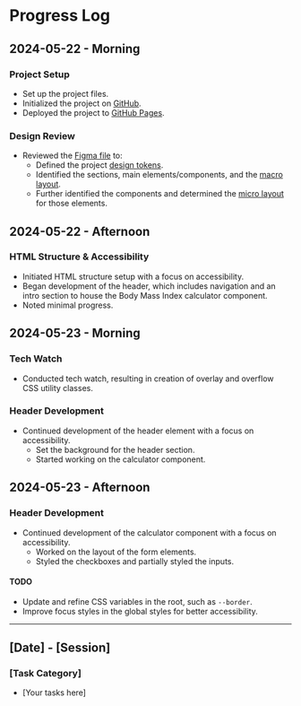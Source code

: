 # Progress Log

## 2024-05-22 - Morning

### Project Setup

- Set up the project files.
- Initialized the project on [GitHub](https://github.com/nicholasgillespie/body-mass).
- Deployed the project to [GitHub Pages](https://nicholasgillespie.github.io/body-mass/).

### Design Review

- Reviewed the [Figma file](https://www.figma.com/design/2YW3dpK8roTgHVAZGZeODF/bmi-calculator?node-id=2-439) to:
  - Defined the project [design tokens](https://github.com/nicholasgillespie/body-mass/tree/main/src/styles/00-settings).
  - Identified the sections, main elements/components, and the [macro layout](../design/01-composition.png).
  - Further identified the components and determined the [micro layout](../design/02-components.png) for those elements.

## 2024-05-22 - Afternoon

### HTML Structure & Accessibility

- Initiated HTML structure setup with a focus on accessibility.
- Began development of the header, which includes navigation and an intro section to house the Body Mass Index calculator component.
- Noted minimal progress.

## 2024-05-23 - Morning

### Tech Watch

- Conducted tech watch, resulting in creation of overlay and overflow CSS utility classes.

### Header Development

- Continued development of the header element with a focus on accessibility.
  - Set the background for the header section.
  - Started working on the calculator component.

## 2024-05-23 - Afternoon

### Header Development

- Continued development of the calculator component with a focus on accessibility.
  - Worked on the layout of the form elements.
  - Styled the checkboxes and partially styled the inputs.

#### TODO

- Update and refine CSS variables in the root, such as `--border`.
- Improve focus styles in the global styles for better accessibility.

---

## [Date] - [Session]

### [Task Category]

- [Your tasks here]
